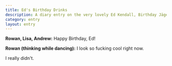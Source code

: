 ```yaml
---
title: Ed's Birthday Drinks
description: A diary entry on the very lovely Ed Kendall, Birthday Jäger Bombs, and dancing like an idiot all night
category: entry
layout: entry
---
```


**Rowan, Lisa, Andrew:** Happy Birthday, Ed!

**Rowan (thinking while dancing):** I look so fucking cool right now.

I really didn't.
